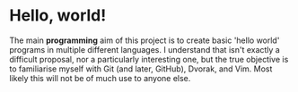 Hello, world!
=============

The main **programming** aim of this project is to create basic 'hello world' programs in multiple different languages. I understand that isn't exactly a difficult proposal, nor a particularly interesting one, but the true objective is to familiarise myself with Git (and later, GitHub), Dvorak, and Vim. Most likely this will not be of much use to anyone else.
